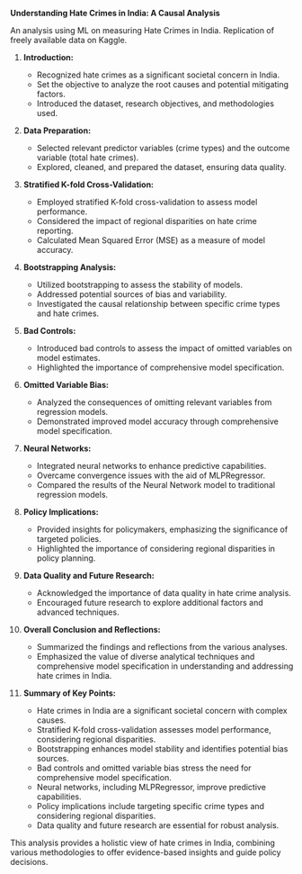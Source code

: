 **Understanding Hate Crimes in India: A Causal Analysis**

An analysis using ML on measuring Hate Crimes in India. Replication of freely available data on Kaggle.

1. **Introduction:**
   - Recognized hate crimes as a significant societal concern in India.
   - Set the objective to analyze the root causes and potential mitigating factors.
   - Introduced the dataset, research objectives, and methodologies used.

2. **Data Preparation:**
   - Selected relevant predictor variables (crime types) and the outcome variable (total hate crimes).
   - Explored, cleaned, and prepared the dataset, ensuring data quality.

3. **Stratified K-fold Cross-Validation:**
   - Employed stratified K-fold cross-validation to assess model performance.
   - Considered the impact of regional disparities on hate crime reporting.
   - Calculated Mean Squared Error (MSE) as a measure of model accuracy.

4. **Bootstrapping Analysis:**
   - Utilized bootstrapping to assess the stability of models.
   - Addressed potential sources of bias and variability.
   - Investigated the causal relationship between specific crime types and hate crimes.

5. **Bad Controls:**
   - Introduced bad controls to assess the impact of omitted variables on model estimates.
   - Highlighted the importance of comprehensive model specification.

6. **Omitted Variable Bias:**
   - Analyzed the consequences of omitting relevant variables from regression models.
   - Demonstrated improved model accuracy through comprehensive model specification.

7. **Neural Networks:**
   - Integrated neural networks to enhance predictive capabilities.
   - Overcame convergence issues with the aid of MLPRegressor.
   - Compared the results of the Neural Network model to traditional regression models.

8. **Policy Implications:**
   - Provided insights for policymakers, emphasizing the significance of targeted policies.
   - Highlighted the importance of considering regional disparities in policy planning.

9. **Data Quality and Future Research:**
   - Acknowledged the importance of data quality in hate crime analysis.
   - Encouraged future research to explore additional factors and advanced techniques.

10. **Overall Conclusion and Reflections:**
    - Summarized the findings and reflections from the various analyses.
    - Emphasized the value of diverse analytical techniques and comprehensive model specification in understanding and addressing hate crimes in India.

11. **Summary of Key Points:**
    - Hate crimes in India are a significant societal concern with complex causes.
    - Stratified K-fold cross-validation assesses model performance, considering regional disparities.
    - Bootstrapping enhances model stability and identifies potential bias sources.
    - Bad controls and omitted variable bias stress the need for comprehensive model specification.
    - Neural networks, including MLPRegressor, improve predictive capabilities.
    - Policy implications include targeting specific crime types and considering regional disparities.
    - Data quality and future research are essential for robust analysis.

This analysis provides a holistic view of hate crimes in India, combining various methodologies to offer evidence-based insights and guide policy decisions.
